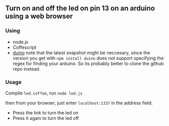 ## Turn on and off the led on pin 13 on an arduino using a web browser

### Using
- node.js
- Coffescript
- [duino](https://github.com/ecto/duino) note that the latest snapshot might be neccesary, since the version you get with `npm install duino` does not support specifying the regex for finding your arduino. So its probably better to clone the github repo instead.

### Usage
Compile `led.coffee`, run `node led.js`

then from your browser, just enter `localhost:1337` in the address field.
- Press the link to turn the led on
- Press it again to turn the led off
